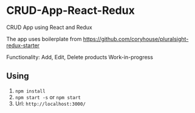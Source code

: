# CRUD-App-React-Redux
CRUD App using React and Redux

The app uses boilerplate from https://github.com/coryhouse/pluralsight-redux-starter

Functionality: Add, Edit, Delete products
Work-in-progress

## Using
1. `npm install`
2. `npm start -s` or `npm start`
3. Url: `http://localhost:3000/`
